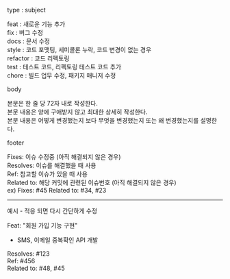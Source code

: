 type : subject

feat : 새로운 기능 추가   
fix : 버그 수정   
docs : 문서 수정   
style : 코드 포맷팅, 세미콜론 누락, 코드 변경이 없는 경우  
refactor : 코드 리펙토링  
test : 테스트 코드, 리펙토링 테스트 코드 추가  
chore : 빌드 업무 수정, 패키지 매니저 수정  

body 

본문은 한 줄 당 72자 내로 작성한다.  
본문 내용은 양에 구애받지 않고 최대한 상세히 작성한다.  
본문 내용은 어떻게 변경했는지 보다 무엇을 변경했는지 또는 왜 변경했는지를 설명한다.  

footer

Fixes: 이슈 수정중 (아직 해결되지 않은 경우)  
Resolves: 이슈를 해결했을 때 사용  
Ref: 참고할 이슈가 있을 때 사용  
Related to: 해당 커밋에 관련된 이슈번호 (아직 해결되지 않은 경우)  
ex) Fixes: #45 Related to: #34, #23  
  
  
----
예시  - 적응 되면 다시 간단하게 수정

Feat: "회원 가입 기능 구현"

- SMS, 이메일 중복확인 API 개발

Resolves: #123  
Ref: #456  
Related to: #48, #45  

